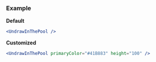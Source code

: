### Example

**Default**
```jsx
<UndrawInThePool />
```

**Customized**
```jsx
<UndrawInThePool primaryColor="#41B883" height="100" />
```
